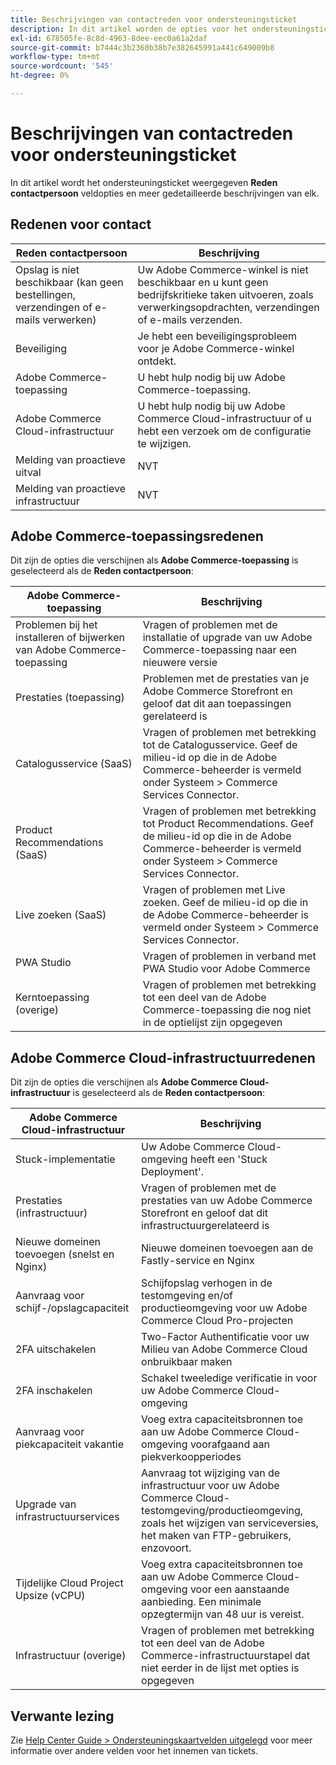 ```yaml
---
title: Beschrijvingen van contactreden voor ondersteuningsticket
description: In dit artikel worden de opties voor het ondersteuningsticket **Contactreden** en meer gedetailleerde beschrijvingen van elke optie weergegeven.
exl-id: 678505fe-8c8d-4963-8dee-eec0a61a2daf
source-git-commit: b7444c3b2360b38b7e382645991a441c649009b8
workflow-type: tm+mt
source-wordcount: '545'
ht-degree: 0%

---
```


# Beschrijvingen van contactreden voor ondersteuningsticket

In dit artikel wordt het ondersteuningsticket weergegeven **Reden contactpersoon** veldopties en meer gedetailleerde beschrijvingen van elk.

## Redenen voor contact

<table class="tg">
<thead>
  <tr>
    <th><span style="font-weight:bold;font-style:normal">Reden contactpersoon</span></th>
    <th><span style="font-weight:700;font-style:normal">Beschrijving</span></th>
  </tr>
</thead>
<tbody>
  <tr>
    <td>Opslag is niet beschikbaar (kan geen bestellingen, verzendingen of e-mails verwerken)</td>
    <td>Uw Adobe Commerce-winkel is niet beschikbaar en u kunt geen bedrijfskritieke taken uitvoeren, zoals verwerkingsopdrachten, verzendingen of e-mails verzenden.</td>
  </tr>
  <tr>
    <td>Beveiliging</td>
    <td>Je hebt een beveiligingsprobleem voor je Adobe Commerce-winkel ontdekt.</td>
  </tr>
  <tr>
    <td>Adobe Commerce-toepassing</td>
    <td>U hebt hulp nodig bij uw Adobe Commerce-toepassing.</td>
  </tr>
  <tr>
    <td>Adobe Commerce Cloud-infrastructuur</td>
    <td>U hebt hulp nodig bij uw Adobe Commerce Cloud-infrastructuur of u hebt een verzoek om de configuratie te wijzigen.</td>
  </tr>
  <tr>
    <td>Melding van proactieve uitval</td>
    <td>NVT</td>
  </tr>
  <tr>
    <td>Melding van proactieve infrastructuur</td>
    <td>NVT</td>
  </tr>
</tbody>
</table>

## Adobe Commerce-toepassingsredenen

Dit zijn de opties die verschijnen als **Adobe Commerce-toepassing** is geselecteerd als de **Reden contactpersoon**:

<table class="tg">
<thead>
  <tr>
    <th><span style="font-weight:bold;font-style:normal">Adobe Commerce-toepassing</span></th>
    <th><span style="font-weight:700;font-style:normal">Beschrijving</span></th>
  </tr>
</thead>
<tbody>
  <tr>
    <td>Problemen bij het installeren of bijwerken van Adobe Commerce-toepassing</td>
    <td>Vragen of problemen met de installatie of upgrade van uw Adobe Commerce-toepassing naar een nieuwere versie</td>
  </tr>
  <tr>
    <td>Prestaties (toepassing)</td>
    <td>Problemen met de prestaties van je Adobe Commerce Storefront en geloof dat dit aan toepassingen gerelateerd is</td>
  </tr>
  <tr>
    <td>Catalogusservice (SaaS)</td>
    <td>Vragen of problemen met betrekking tot de Catalogusservice.  Geef de milieu-id op die in de Adobe Commerce-beheerder is vermeld onder Systeem &gt; Commerce Services Connector.</td>
  </tr>
  <tr>
    <td>Product Recommendations (SaaS)</td>
    <td>Vragen of problemen met betrekking tot Product Recommendations. Geef de milieu-id op die in de Adobe Commerce-beheerder is vermeld onder Systeem &gt; Commerce Services Connector.</td>
  </tr>
  <tr>
    <td>Live zoeken (SaaS)</td>
    <td>Vragen of problemen met Live zoeken. Geef de milieu-id op die in de Adobe Commerce-beheerder is vermeld onder Systeem &gt; Commerce Services Connector.</td>
  </tr>
  <tr>
    <td>PWA Studio</td>
    <td>Vragen of problemen in verband met PWA Studio voor Adobe Commerce</td>
  </tr>
  <tr>
    <td>Kerntoepassing (overige)</td>
    <td>Vragen of problemen met betrekking tot een deel van de Adobe Commerce-toepassing die nog niet in de optielijst zijn opgegeven</td>
  </tr>
</tbody>
</table>

## Adobe Commerce Cloud-infrastructuurredenen

Dit zijn de opties die verschijnen als **Adobe Commerce Cloud-infrastructuur** is geselecteerd als de **Reden contactpersoon**:

<table class="tg">
<thead>
  <tr>
    <th><span style="font-weight:bold;font-style:normal">Adobe Commerce Cloud-infrastructuur</span></th>
    <th><span style="font-weight:700;font-style:normal">Beschrijving</span></th>
  </tr>
</thead>
<tbody>
  <tr>
    <td>Stuck-implementatie</td>
    <td>Uw Adobe Commerce Cloud-omgeving heeft een 'Stuck Deployment'.</td>
  </tr>
  <tr>
    <td>Prestaties (infrastructuur)</td>
    <td>Vragen of problemen met de prestaties van uw Adobe Commerce Storefront en geloof dat dit infrastructuurgerelateerd is</td>
  </tr>
  <tr>
    <td>Nieuwe domeinen toevoegen (snelst en Nginx)</td>
    <td>Nieuwe domeinen toevoegen aan de Fastly-service en Nginx</td>
  </tr>
  <tr>
    <td>Aanvraag voor schijf-/opslagcapaciteit</td>
    <td>Schijfopslag verhogen in de testomgeving en/of productieomgeving voor uw Adobe Commerce Cloud Pro-projecten</td>
  </tr>
  <tr>
    <td>2FA uitschakelen</td>
    <td>Two-Factor Authentificatie voor uw Milieu van Adobe Commerce Cloud onbruikbaar maken</td>
  </tr>
  <tr>
    <td>2FA inschakelen</td>
    <td>Schakel tweeledige verificatie in voor uw Adobe Commerce Cloud-omgeving</td>
  </tr>
  <tr>
    <td>Aanvraag voor piekcapaciteit vakantie</td>
    <td>Voeg extra capaciteitsbronnen toe aan uw Adobe Commerce Cloud-omgeving voorafgaand aan piekverkoopperiodes</td>
  </tr>
  <tr>
    <td>Upgrade van infrastructuurservices</td>
    <td>Aanvraag tot wijziging van de infrastructuur voor uw Adobe Commerce Cloud-testomgeving/productieomgeving, zoals het wijzigen van serviceversies, het maken van FTP-gebruikers, enzovoort.</td>
  </tr>
  <tr>
    <td>Tijdelijke Cloud Project Upsize (vCPU)</td>
    <td>Voeg extra capaciteitsbronnen toe aan uw Adobe Commerce Cloud-omgeving voor een aanstaande aanbieding. Een minimale opzegtermijn van 48 uur is vereist.</td>
  </tr>  
  <tr>
    <td>Infrastructuur (overige)</td>
    <td>Vragen of problemen met betrekking tot een deel van de Adobe Commerce-infrastructuurstapel dat niet eerder in de lijst met opties is opgegeven</td>
  </tr>
</tbody>
</table>

## Verwante lezing

Zie [Help Center Guide > Ondersteuningskaartvelden uitgelegd](/help/help-center-guide/help-center/magento-help-center-user-guide.md#submit-tickets) voor meer informatie over andere velden voor het innemen van tickets.
